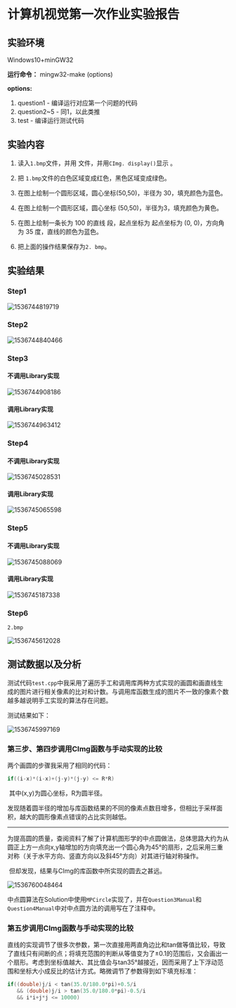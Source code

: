 # 计算机视觉第一次作业实验报告

## 实验环境

Windows10+minGW32

**运行命令：** mingw32-make (options)

**options:**

1. question1 - 编译运行对应第一个问题的代码
2. question2~5 - 同1，以此类推
3. test - 编译运行测试代码

## 实验内容

1. 读入`1.bmp`文件，并用 文件，并用`CImg. display()`显示 。

2. 把 `1.bmp`文件的白色区域变成红色，黑色区域变成绿色。
3. 在图上绘制一个圆形区域，圆心坐标(50,50)，半径为 30，填充颜色为蓝色。
4. 在图上绘制一个圆形区域，圆心坐标 (50,50)，半径为3，填充颜色为黄色。
5. 在图上绘制一条长为 100 的直线 段，起点坐标为 起点坐标为 (0, 0)，方向角为 35 度，直线的颜色为蓝色。
6. 把上面的操作结果保存为`2. bmp`。

## 实验结果

### Step1

![1536744819719](https://github.com/Yuandi-Sherry/ComputerVisionHw1/blob/master/Pics/1536744819719.png?raw=true)

### Step2

![1536744840466](https://github.com/Yuandi-Sherry/ComputerVisionHw1/blob/master/Pics/1536744840466.png?raw=true)

### Step3

#### 不调用Library实现

![1536744908186](https://github.com/Yuandi-Sherry/ComputerVisionHw1/blob/master/Pics/1536744908186.png?raw=true)

#### 调用Library实现

![1536744963412](https://github.com/Yuandi-Sherry/ComputerVisionHw1/blob/master/Pics/1536744963412.png?raw=true)

### Step4

#### 不调用Library实现

![1536745028531](https://github.com/Yuandi-Sherry/ComputerVisionHw1/blob/master/Pics/1536745028531.png?raw=true)

#### 调用Library实现

![1536745065598](https://github.com/Yuandi-Sherry/ComputerVisionHw1/blob/master/Pics/1536745065598.png?raw=true)

### Step5

#### 不调用Library实现

![1536745088069](https://github.com/Yuandi-Sherry/ComputerVisionHw1/blob/master/Pics/1536745187338.png?raw=true)

#### 调用Library实现

![1536745187338](https://github.com/Yuandi-Sherry/ComputerVisionHw1/blob/master/Pics/1536745088069.png?raw=true)

### Step6

`2.bmp`

![1536745612028](https://github.com/Yuandi-Sherry/ComputerVisionHw1/blob/master/Pics/1536745612028.png?raw=true)

## 测试数据以及分析

测试代码`test.cpp`中我采用了遍历手工和调用库两种方式实现的画圆和画直线生成的图片进行相关像素的比对和计数。与调用库函数生成的图片不一致的像素个数越多越说明手工实现的算法存在问题。

测试结果如下：

![1536745997169](https://github.com/Yuandi-Sherry/ComputerVisionHw1/blob/master/Pics/1536745997169.png?raw=true)

### 第三步、第四步调用CImg函数与手动实现的比较

两个画圆的步骤我采用了相同的代码：

```cpp
if((i-x)*(i-x)+(j-y)*(j-y) <= R*R) 
```

​	其中(x,y)为圆心坐标，R为圆半径。

​	发现随着圆半径的增加与库函数结果的不同的像素点数目增多，但相比于采样面积，越大的圆形像素点错误的占比实则越低。

-----

​	为提高圆的质量，查阅资料了解了计算机图形学的中点圆做法，总体思路大约为从圆正上方一点向x,y轴增加的方向填充出一个圆心角为45°的扇形，之后采用三重对称（关于水平方向、竖直方向以及斜45°方向）对其进行轴对称操作。

​	但却发现，结果与CImg的库函数中所实现的圆去之甚远。

![1536760048464](https://github.com/Yuandi-Sherry/ComputerVisionHw1/blob/master/Pics/1536760048464.png?raw=true)

​	中点圆算法在Solution中使用`MPCircle`实现了，并在`Question3Manual`和`Question4Manual`中对中点圆方法的调用写在了注释中。

### 第五步调用CImg函数与手动实现的比较

​	直线的实现调节了很多次参数，第一次直接用两直角边比和tan做等值比较，导致了直线只有间断的点；将填充范围的判断从等值变为了±0.1的范围后，又会画出一个扇形。考虑到坐标值越大、其比值会与tan35°越接近，因而采用了上下浮动范围和坐标大小成反比的估计方式。略微调节了参数得到如下填充标准：

```cpp
if((double)j/i < tan(35.0/180.0*pi)+0.5/i
   && (double)j/i > tan(35.0/180.0*pi)-0.5/i 
   && i*i+j*j <= 10000) 
```
